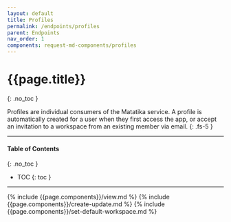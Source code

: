 ```yaml
---
layout: default
title: Profiles
permalink: /endpoints/profiles
parent: Endpoints
nav_order: 1
components: request-md-components/profiles
---
```


# {{page.title}}
{: .no_toc }

Profiles are individual consumers of the Matatika service. A profile is automatically created for a user when they first access the app, or accept an invitation to a workspace from an existing member via email.
{: .fs-5 }

---

#### Table of Contents
{: .no_toc }

- TOC
{: toc }

---

{% include {{page.components}}/view.md %}
{% include {{page.components}}/create-update.md %}
{% include {{page.components}}/set-default-workspace.md %}
